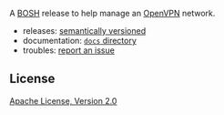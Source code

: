 A [BOSH](https://bosh.io/) release to help manage an [OpenVPN](http://openvpn.net/) network.

 * releases: [semantically versioned](https://github.com/dpb587/openvpn-bosh-release/releases)
 * documentation: [`docs` directory](./docs/index.md)
 * troubles: [report an issue](https://github.com/dpb587/openvpn-bosh-release/issues)


## License

[Apache License, Version 2.0](./LICENSE)
